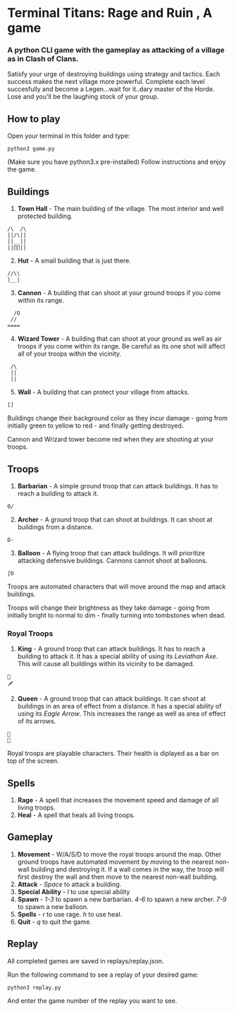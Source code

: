 # Terminal Titans: Rage and Ruin , A game 

### A python CLI game with the gameplay as attacking of a village as in Clash of Clans.

Satisfy your urge of destroying buildings using strategy and tactics. 
Each success makes the next village more powerful.
Complete each level succesfully and become a Legen...wait for it..dary master of the Horde.
Lose and you'll be the laughing stock of your group.

## How to play

Open your terminal in this folder and type:

```
python3 game.py 
```
(Make sure you have python3.x pre-installed)
Follow instructions and enjoy the game.

## Buildings

1. **Town Hall** - The main building of the village. The most interior and well protected building.
```
/\  /\
||/\||
||__||
||∏∏||
```
2. **Hut** - A small building that is just there.
```
//\\
|__|
```
3. **Cannon** - A building that can shoot at your ground troops if you come within its range.
```
  /O
 //
====
```
4. **Wizard Tower** - A building that can shoot at your ground as well as air troops if you come within its range. Be careful as its one shot will affect all of your troops within the vicinity.
```
 /\
 ||
 ||
```
5. **Wall** - A building that can protect your village from attacks.
```
[]
```

Buildings change their background color as they incur damage - going from initially green to yellow to red - and finally getting destroyed.

Cannon and Wrizard tower become red when they are shooting at your troops.

## Troops

1. **Barbarian** - A simple ground troop that can attack buildings. It has to reach a building to attack it.
```
O/
```
2. **Archer** - A ground troop that can shoot at buildings. It can shoot at buildings from a distance.
```
D-
```
3. **Balloon** - A flying troop that can attack buildings. It will prioritize attacking defensive buildings. Cannons cannot shoot at balloons.
```
∫O
```

Troops are automated characters that will move around the map and attack buildings.

Troops will change their brightness as they take damage - going from initially bright to normal to dim - finally turning into tombstones when dead.

### Royal Troops

1. **King** - A ground troop that can attack buildings. It has to reach a building to attack it. It has a special ability of using its *Leviathan Axe*. This will cause all buildings within its vicinity to be damaged.
```
👑
🗡 
```
2. **Queen** - A ground troop that can attack buildings. It can shoot at buildings in an area of effect from a distance. It has a special ability of using its *Eagle Arrow*. This increases the range as well as area of effect of its arrows.
```
👑
🏹
```

Royal troops are playable characters. Their health is diplayed as a bar on top of the screen.

## Spells

1. **Rage** - A spell that increases the movement speed and damage of all living troops.
2. **Heal** - A spell that heals all living troops.

## Gameplay

1. **Movement** - W/A/S/D to move the royal troops around the map. Other ground troops have automated movement by moving to the nearest non-wall building and destroying it. If a wall comes in the way, the troop will first destroy the wall and then move to the nearest non-wall building.
2. **Attack** - *Space* to attack a building. 
3. **Special Ability** - *l* to use special ability
4. **Spawn** - *1-3* to spawn a new barbarian. *4-6* to spawn a new archer. *7-9* to spawn a new balloon.
5. **Spells** - *r* to use rage. *h* to use heal.
6. **Quit** - *q* to quit the game.

## Replay

All completed games are saved in replays/replay.json.

Run the following command to see a replay of your desired game:
```
python3 replay.py
```
And enter the game number of the replay you want to see.
